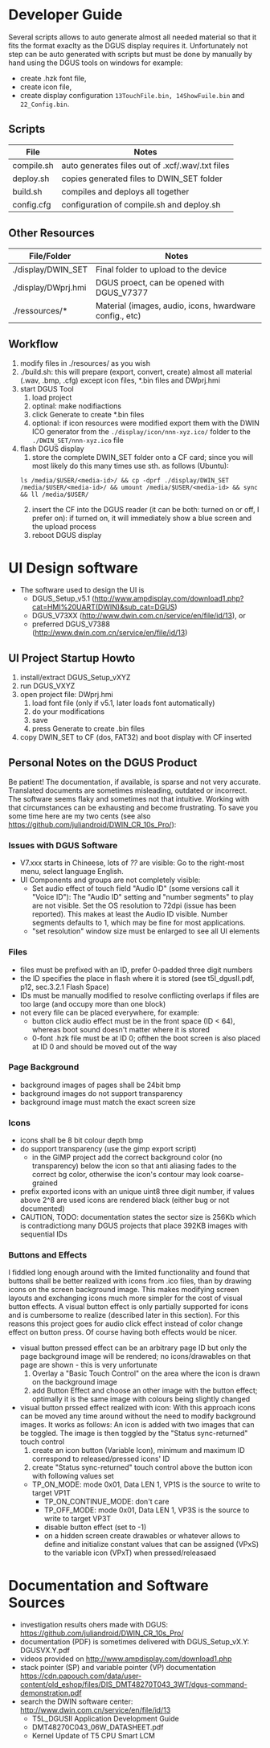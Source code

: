 # Developer Guide

Several scripts allows to auto generate almost all needed material so that it fits the format exaclty as the DGUS display requires it.
Unfortunately not step can be auto generated with scripts but must be done by manually by hand using the DGUS tools on windows
for example:

* create .hzk font file,
* create icon file,
* create display configuration `13TouchFile.bin, 14ShowFuile.bin` and `22_Config.bin`.

## Scripts

| File        | Notes                                            |
| ----------- | ------------------------------------------------ |
| compile.sh  | auto generates files out of .xcf/.wav/.txt files |
| deploy.sh   | copies generated files to DWIN_SET folder        |
| build.sh    | compiles and deploys all together                |
| config.cfg  | configuration of compile.sh and deploy.sh        |

## Other Resources

| File/Folder         | Notes                                                   |
| ------------------- | ------------------------------------------------------- |
| ./display/DWIN_SET  | Final folder to upload to the device                    |
| ./display/DWprj.hmi | DGUS proect, can be opened with DGUS_V7377              |
| ./ressources/*      | Material (images, audio, icons, hwardware config., etc) |

## Workflow

1. modify files in ./resources/ as you wish
2. ./build.sh: this will prepare (export, convert, create) almost all material (.wav, .bmp, .cfg) except icon files, \*.bin files and DWprj.hmi
3. start DGUS Tool
   1. load project
   3. optinal: make nodifiactions
   4. click Generate to create \*.bin files
   5. optional: if icon resources were modified export them with the DWIN ICO generator from the `./display/icon/nnn-xyz.ico/` folder to the `./DWIN_SET/nnn-xyz.ico` file
4. flash DGUS display
   1. store the complete DWIN_SET folder onto a CF card; since you will most likely do this many times use sth. as follows (Ubuntu): 
   ```
   ls /media/$USER/<media-id>/ && cp -dprf ./display/DWIN_SET /media/$USER/<media-id>/ && umount /media/$USER/<media-id> && sync && ll /media/$USER/
   ```
   2. insert the CF into the DGUS reader (it can be both: turned on or off, I prefer on): if turned on, it will immediately show a blue screen and the upload process
   3. reboot DGUS display

# UI Design software

* The software used to design the UI is
  * DGUS_Setup_v5.1 (http://www.ampdisplay.com/download1.php?cat=HMI%20UART(DWIN)&sub_cat=DGUS)
  * DGUS_V73XX (http://www.dwin.com.cn/service/en/file/id/13), or 
  * preferred DGUS_V7388 (http://www.dwin.com.cn/service/en/file/id/13)

## UI Project Startup Howto

1. install/extract DGUS_Setup_vXYZ
2. run DGUS_VXYZ
3. open project file: DWprj.hmi
   1. load font file (only if v5.1, later loads font automatically)
   2. do your modifications
   3. save
   4. press Generate to create .bin files
4. copy DWIN_SET to CF (dos, FAT32) and boot display with CF inserted

## Personal Notes on the DGUS Product

Be patient!
The documentation, if available, is sparse and not very accurate.
Translated documents are sometimes misleading, outdated or incorrect.
The software seems flaky and sometimes not that intuitive.
Working with that circumstances can be exhausting and become frustrating.
To save you some time here are my two cents (see also https://github.com/juliandroid/DWIN_CR_10s_Pro/):

### Issues with DGUS Software
* V7.xxx starts in Chineese, lots of *??* are visible: Go to the right-most menu, select language English.
* UI Components and groups are not completely visible: 
  * Set audio effect of touch field "Audio ID" (some versions call it "Voice ID"): The "Audio ID" setting and "number segments" to play are not visible. Set the OS resolution to 72dpi (issue has been reported). This makes at least the Audio ID visible. Number segments defaults to 1, which may be fine for most applications.
  * "set resolution" window size must be enlarged to see all UI elements

### Files
* files must be prefixed with an ID, prefer 0-padded three digit numbers
* the ID specifies the place in flash where it is stored (see t5l_dgusII.pdf, p12, sec.3.2.1 Flash Space)
* IDs must be manually modified to resolve conflicting overlaps if files are too large (and occupy more than one block)
* not every file can be placed everywhere, for example:
  * button click audio effect must be in the front space (ID < 64), whereas boot sound doesn't matter where it is stored
  * 0-font .hzk file must be at ID 0; ofthen the boot screen is also placed at ID 0 and should be moved out of the way

### Page Background
* background images of pages shall be 24bit bmp
* background images do not support transparency
* background image must match the exact screen size

### Icons
* icons shall be 8 bit colour depth bmp
* do support transparency (use the gimp export script)
  * in the GIMP project add the correct background color (no transparency) below the icon so that anti aliasing fades to the correct bg color, otherwise the icon's contour may look coarse-grained
* prefix exported icons with an unique uint8 three digit number, if values above 2^8 are used icons are rendered black (either bug or not documented)
* CAUTION, TODO: documentation states the sector size is 256Kb which is contradictiong many DGUS projects that place 392KB images with sequential IDs

### Buttons and Effects
I fiddled long enough around with the limited functionality and found that buttons shall be better realized with icons from .ico files,
than by drawing icons on the screen background image.
This makes modifying screen layouts and exchanging icons much more simpler for the cost of visual button effects.
A visual button effect is only partially supported for icons and is cumbersome to realize (described later in this section).
For this reasons this project goes for audio click effect instead of color change effect on button press.
Of course having both effects would be nicer.

* visual button pressed effect can be an arbitrary page ID but only the page background image will be rendered; no icons/drawables on that page are shown - this is very unfortunate
  1. Overlay a "Basic Touch Control" on the area where the icon is drawn on the background image
  2. add Button Effect and choose an other image with the button effect; optimally it is the same image with colours being slightly changed
* visual button prssed effect realized with icon:
  With this approach icons can be moved any time around without the need to modify background images.
  It works as follows: An icon is added with two images that can be toggled.
  The image is then toggled by the "Status sync-returned" touch control
  1. create an icon button (Variable Icon), minimum and maximum ID correspond to released/pressed icons' ID
  2. create "Status sync-returned" touch control above the button icon with following values set
  * TP_ON_MODE: mode 0x01, Data LEN 1, VP1S is the source to write to target VP1T
     * TP_ON_CONTINUE_MODE: don't care
     * TP_OFF_MODE: mode 0x01, Data LEN 1, VP3S is the source to write to target VP3T
     * disable button effect (set to -1)
     * on a hidden screen create drawables or whatever allows to define and initialize constant values that can be assigned (VPxS) to the variable icon (VPxT) when pressed/releasaed

# Documentation and Software Sources

* investigation results ohers made with DGUS: https://github.com/juliandroid/DWIN_CR_10s_Pro/
* documentation (PDF) is sometimes delivered with DGUS_Setup_vX.Y: DGUSVX.Y.pdf 
* videos provided on http://www.ampdisplay.com/download1.php
* stack pointer (SP) and variable pointer (VP) documentation https://cdn.papouch.com/data/user-content/old_eshop/files/DIS_DMT48270T043_3WT/dgus-command-demonstration.pdf
* search the DWIN software center: http://www.dwin.com.cn/service/en/file/id/13
  * T5L_DGUSII Application Development Guide
  * DMT48270C043_06W_DATASHEET.pdf
  * Kernel Update of T5 CPU Smart LCM

